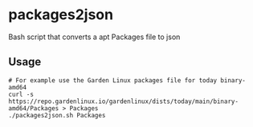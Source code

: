 # packages2json
Bash script that converts a apt Packages file to json

## Usage
``` 
# For example use the Garden Linux packages file for today binary-amd64
curl -s https://repo.gardenlinux.io/gardenlinux/dists/today/main/binary-amd64/Packages > Packages
./packages2json.sh Packages
``` 
